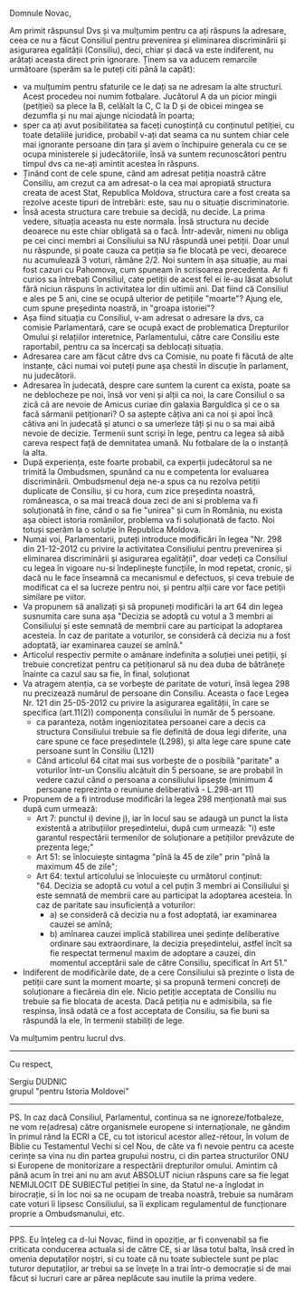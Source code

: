 Domnule Novac, 

Am primit răspunsul Dvs și va mulțumim pentru ca ați răspuns la adresare, ceea ce nu a făcut Consiliul pentru prevenirea și eliminarea discriminării și asigurarea egalității (Consiliu), deci, chiar și dacă va este indiferent, nu arătați aceasta direct prin ignorare. 
Ținem sa va aducem remarcile următoare (sperăm sa le puteți citi până la capăt):
- va mulțumim pentru sfaturile ce le dați sa ne adresam la alte structuri. Acest procedeu noi numim fotbalare. Jucătorul A da un picior mingii (petiției) sa plece la B, celălalt la C, C la D și de obicei mingea se dezumfla și nu mai ajunge niciodată în poarta;
- sper ca ați avut posibilitatea sa faceți cunoștință cu conținutul petiției, cu toate detaliile juridice, probabil v-ați dat seama ca nu suntem chiar cele mai ignorante persoane din țara și avem o închipuire generala cu ce se ocupa ministerele și judecătoriile, însă va suntem recunoscători pentru timpul dvs ca ne-ați amintit acestea în răspuns.
- Ținând cont de cele spune, când am adresat petiția noastră către Consiliu, am crezut ca am adresat-o la cea mai apropiată structura creata de acest Stat, Republica Moldova, structura care a fost creata sa rezolve aceste tipuri de întrebări: este, sau nu o situație discriminatorie.
- Însă acesta structura care trebuie sa decidă, nu decide. La prima vedere, situația aceasta nu este normala. Însă structura nu decide deoarece nu este chiar obligată sa o facă. Într-adevăr, nimeni nu obliga pe cei cinci membri ai Consiliului sa NU răspundă unei petiții. Doar unul nu răspunde, și poate cauza ca petiția sa fie blocată pe veci, deoarece nu acumulează 3 voturi, rămâne 2/2. Noi suntem în așa situație, au mai fost cazuri cu Pahomova, cum spuneam în scrisoarea precedenta. Ar fi curios sa întrebați Consiliul, cate petiții de acest fel ei le-au lăsat absolut fără niciun răspuns în activitatea lor din ultimii ani. Dat fiind că Consiliul e ales pe 5 ani, cine se ocupă ulterior de petițiile "moarte"? Ajung ele, cum spune președinta noastră, in "groapa istoriei"?
- Așa fiind situația cu Consiliul, v-am adresat o adresare la dvs, ca comisie Parlamentară, care se ocupă exact de problematica Drepturilor Omului și relațiilor interetnice, Parlamentului, către care Consiliu este raportabil, pentru ca sa încercați sa deblocați situația.
- Adresarea care am făcut către dvs ca Comisie, nu poate fi făcută de alte instanțe, căci numai voi puteți pune așa chestii în discuție în parlament, nu judecătorii.
- Adresarea în judecată, despre care suntem la curent ca exista, poate sa ne deblocheze pe noi, însă vor veni și alții ca noi, la care Consiliul o sa zică câ are nevoie de Amicus curiae din galaxia Barguldica și ce o sa facă sărmanii petiționari? O sa aștepte câțiva ani ca noi și apoi încă câtiva ani în judecată și atunci o sa umerleze tâți și nu o sa mai aibă nevoie de decizie. Termenii sunt scriși în lege, pentru ca legea să aibă careva respect față de demnitatea umană. Nu fotbalare de la o instanță la alta.
- După experiența, este foarte probabil, ca experții judecătorul sa ne trimită la Ombudsmen, spunând ca nu e competenta lor evaluarea discriminării. Ombudsmenul deja ne-a spus ca nu rezolva petiții duplicate de Consiliu, și cu hora, cum zice președinta noastră, româneasca, o sa mai treacă doua zeci de ani si problema va fi soluționată în fine, când o sa fie "unirea" și cum în România, nu exista așa obiect istoria românilor, problema va fi soluționată de facto. Noi totuși sperăm la o soluție în Republica Moldova.
- Numai voi, Parlamentarii, puteți introduce modificări în legea "Nr. 298 din 21-12-2012 cu privire la activitatea Consiliului pentru prevenirea și eliminarea discriminării şi asigurarea egalității", doar vedeți ca Consiliul cu legea în vigoare nu-si îndeplinește funcțiile, în mod repetat, cronic, și dacă nu le face înseamnă ca mecanismul e defectuos, și ceva trebuie de modificat ca el sa lucreze pentru noi, și pentru alții care vor face petiții similare pe viitor. 
- Va propunem să analizați și să propuneți modificări la art 64 din legea susnumita care suna așa "Decizia se adoptă cu votul a 3 membri ai Consiliului și este semnată de membrii care au participat la adoptarea acesteia. În caz de paritate a voturilor, se consideră că decizia nu a fost adoptată, iar examinarea cauzei se amînă."
- Articolul respectiv permite o amânare indefinita a soluției unei petiții, și trebuie concretizat pentru ca petiționarul să nu dea duba de bătrânețe înainte ca cazul sau sa fie, în final, soluționat
- Va atragem atenția, ca se vorbește de paritate de voturi, însă legea 298 nu precizează numărul de persoane din Consiliu. Aceasta o face Legea Nr. 121 din 25-05-2012 cu privire la asigurarea egalității, în care se specifica (art.11(2)) componența consiliului în număr de 5 persoane. 
  - ca paranteza, notăm ingeniozitatea persoanei care a decis ca structura Consiliului trebuie sa fie definită de doua legi diferite, una care spune ce face președintele (L298), și alta lege care spune cate persoane sunt în Consiliu (L121)
  - Când articolul 64 citat mai sus vorbește de o posibilă "paritate" a voturilor într-un Consiliu alcătuit din 5 persoane, se are probabil în vedere cazul când o persoana a consiliului lipsește (minimum 4 persoane reprezinta o reuniune deliberativă - L.298-art 11)
- Propunem de a fi introduse modificări la legea 298 menționată mai sus după cum urmează:
  - Art 7: punctul i) devine j), iar în locul sau se adaugă un punct la lista existentă a atribuțiilor președintelui, după cum urmează: "i) este garantul respectării termenilor de soluționare a petițiilor prevăzute de prezenta lege;"
  - Art 51: se înlocuiește sintagma "pînă la 45 de zile" prin "pînă la maximum 45 de zile";
  - Art 64: textul articolului se înlocuiește cu următorul conținut:  
  "64. Decizia se adoptă cu votul a cel puțin 3 membri ai Consiliului și este semnată de membrii care au participat la adoptarea acesteia. În caz de paritate sau insuficiență a voturilor: 
    - a) se consideră că decizia nu a fost adoptată, iar examinarea cauzei se amînă;
    - b) amînarea cauzei implică stabilirea unei ședințe deliberative ordinare sau extraordinare, la decizia președintelui, astfel încît sa fie respectat termenul maxim de adoptare a cauzei, din momentul acceptării sale de către Consiliu, specificat în Art 51."
- Indiferent de modificările date, de a cere Consiliului să prezinte o lista de petiții care sunt la moment moarte, și sa propună termeni concreți de soluționare a fiecăreia din ele. Nicio petiție acceptata de Consiliu nu trebuie sa fie blocata de acesta. Dacă petiția nu e admisibila, sa fie respinsa, însă odată ce a fost acceptata de Consiliu, sa fie buni sa răspundă la ele, în termenii stabiliți de lege.

Va mulțumim pentru lucrul dvs.

---

Cu respect,

Sergiu DUDNIC  
grupul "pentru Istoria Moldovei"

---

PS. In caz dacă Consiliul, Parlamentul, continua sa ne ignoreze/fotbaleze, ne vom re(adresa) către organismele europene si internaționale, ne gândim în primul rând la ECRI a CE, cu tot istoricul acestor allez-rétour, în volum de Biblie cu Testamentul Vechi si cel Nou, de câte va fi nevoie pentru ca aceste cerințe sa vina nu din partea grupului nostru, ci din partea structurilor ONU si Europene de monitorizare a respectării drepturilor omului. Amintim că până acum în trei ani nu am avut ABSOLUT niciun răspuns care sa fie legat NEMIJLOCIT DE SUBIECTul petiției în sine, da Statul ne-a înglodat in birocrație, si în loc noi sa ne ocupam de treaba noastră, trebuie sa număram cate voturi îi lipsesc Consiliului, sa îi explicam regulamentul de funcționare proprie a Ombudsmanului, etc.

---

PPS. Eu înțeleg ca d-lui Novac, fiind in opoziție, ar fi convenabil sa fie criticata conducerea actuala si de către CE, si ar lăsa totul balta, însă cred în omenia deputaților noștri, si cu toate că nu toate subiectele sunt pe plac tuturor deputaților, ar trebui sa se învețe în a trai într-o democrație si de mai făcut si lucruri care ar părea neplăcute sau inutile la prima vedere. 